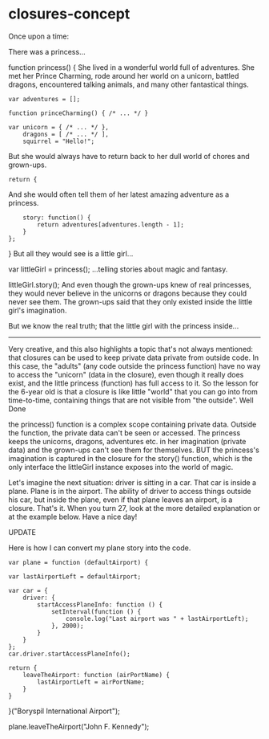 closures-concept
================

Once upon a time:

There was a princess...

function princess() {
She lived in a wonderful world full of adventures. She met her Prince Charming, rode around her world on a unicorn, battled dragons, encountered talking animals, and many other fantastical things.

    var adventures = [];

    function princeCharming() { /* ... */ }

    var unicorn = { /* ... */ },
        dragons = [ /* ... */ ],
        squirrel = "Hello!";
But she would always have to return back to her dull world of chores and grown-ups.

    return {
And she would often tell them of her latest amazing adventure as a princess.

        story: function() {
            return adventures[adventures.length - 1];
        }
    };
}
But all they would see is a little girl...

var littleGirl = princess();
...telling stories about magic and fantasy.

littleGirl.story();
And even though the grown-ups knew of real princesses, they would never believe in the unicorns or dragons because they could never see them. The grown-ups said that they only existed inside the little girl's imagination.

But we know the real truth; that the little girl with the princess inside...



**********************


Very creative, and this also highlights a topic that's not always mentioned: that closures can be used to keep private data private from outside code. In this case, the "adults" (any code outside the princess function) have no way to access the "unicorn" (data in the closure), even though it really does exist, and the little princess (function) has full access to it. So the lesson for the 6-year old is that a closure is like little "world" that you can go into from time-to-time, containing things that are not visible from "the outside". Well Done


the princess() function is a complex scope containing private data. Outside the function, the private data can't be seen or accessed. The princess keeps the unicorns, dragons, adventures etc. in her imagination (private data) and the grown-ups can't see them for themselves. BUT the princess's imagination is captured in the closure for the story() function, which is the only interface the littleGirl instance exposes into the world of magic.



Let's imagine the next situation: driver is sitting in a car. That car is inside a plane. Plane is in the airport. The ability of driver to access things outside his car, but inside the plane, even if that plane leaves an airport, is a closure. That's it. When you turn 27, look at the more detailed explanation or at the example below. Have a nice day!

UPDATE

Here is how I can convert my plane story into the code.

    var plane = function (defaultAirport) {

    var lastAirportLeft = defaultAirport;

    var car = {
        driver: {
            startAccessPlaneInfo: function () {
                setInterval(function () {
                    console.log("Last airport was " + lastAirportLeft);
                }, 2000);
            }
        }
    };
    car.driver.startAccessPlaneInfo();

    return {
        leaveTheAirport: function (airPortName) {
            lastAirportLeft = airPortName;
        }
    }
}("Boryspil International Airport");

plane.leaveTheAirport("John F. Kennedy");
